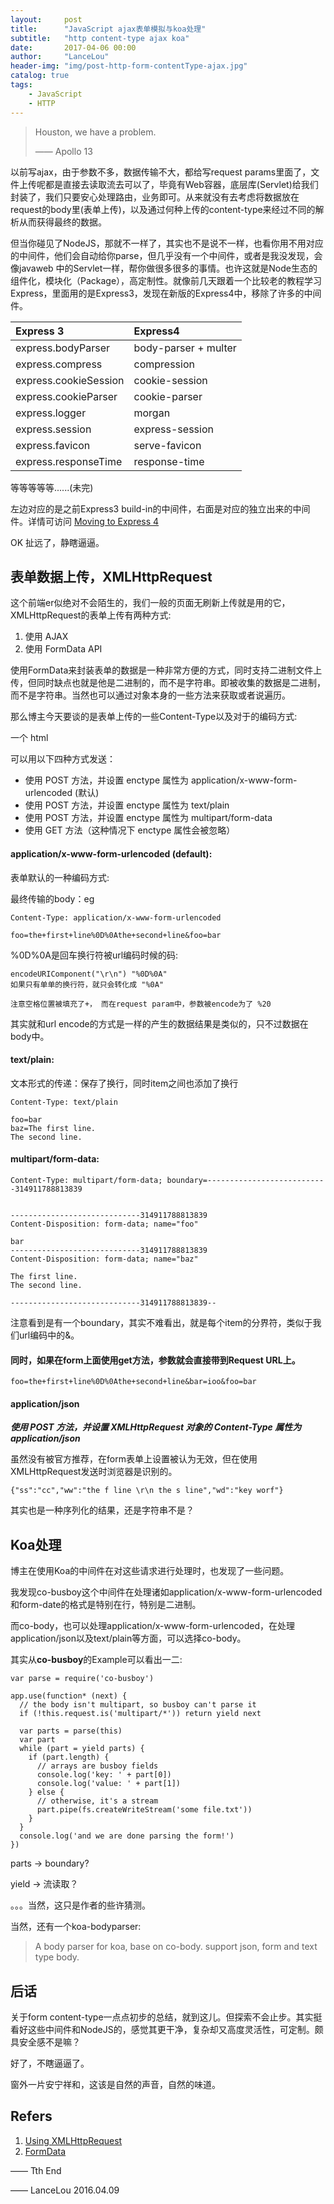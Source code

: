 ```yaml
---
layout:     post
title:      "JavaScript ajax表单模拟与koa处理"
subtitle:   "http content-type ajax koa"
date:       2017-04-06 00:00
author:     "LanceLou"
header-img: "img/post-http-form-contentType-ajax.jpg"
catalog: true
tags:
    - JavaScript
    - HTTP
---
```


> Houston, we have a problem. 
> 
> —— Apollo 13

以前写ajax，由于参数不多，数据传输不大，都给写request params里面了，文件上传呢都是直接去读取流去可以了，毕竟有Web容器，底层库(Servlet)给我们封装了，我们只要安心处理路由，业务即可。从来就没有去考虑将数据放在request的body里(表单上传)，以及通过何种上传的content-type来经过不同的解析从而获得最终的数据。

但当你碰见了NodeJS，那就不一样了，其实也不是说不一样，也看你用不用对应的中间件，他们会自动给你parse，但几乎没有一个中间件，或者是我没发现，会像javaweb 中的Servlet一样，帮你做很多很多的事情。也许这就是Node生态的组件化，模块化（Package），高定制性。就像前几天跟着一个比较老的教程学习Express，里面用的是Express3，发现在新版的Express4中，移除了许多的中间件。


Express 3 | Express4
:---- | :---
express.bodyParser | body-parser + multer
express.compress |  compression
express.cookieSession |  cookie-session
express.cookieParser |  cookie-parser
express.logger |  morgan
express.session |  express-session
express.favicon |  serve-favicon
express.responseTime |  response-time

等等等等等......(未完)

左边对应的是之前Express3 build-in的中间件，右面是对应的独立出来的中间件。详情可访问 [Moving to Express 4](https://expressjs.com/en/guide/migrating-4.html)

OK 扯远了，静瞎逼逼。


## 表单数据上传，XMLHttpRequest

这个前端er似绝对不会陌生的，我们一般的页面无刷新上传就是用的它，XMLHttpRequest的表单上传有两种方式:

1. 使用 AJAX
2. 使用 FormData API

使用FormData来封装表单的数据是一种非常方便的方式，同时支持二进制文件上传，但同时缺点也就是他是二进制的，而不是字符串。即被收集的数据是二进制，而不是字符串。当然也可以通过对象本身的一些方法来获取或者说遍历。

那么博主今天要谈的是表单上传的一些Content-Type以及对于的编码方式:

一个 html <form> 可以用以下四种方式发送：

* 使用 POST 方法，并设置 enctype 属性为 application/x-www-form-urlencoded (默认)
* 使用 POST 方法，并设置 enctype 属性为 text/plain
* 使用 POST 方法，并设置 enctype 属性为 multipart/form-data
* 使用 GET 方法（这种情况下 enctype 属性会被忽略）


#### application/x-www-form-urlencoded (default):

表单默认的一种编码方式:

最终传输的body：eg

```
Content-Type: application/x-www-form-urlencoded

foo=the+first+line%0D%0Athe+second+line&foo=bar
```

%0D%0A是回车换行符被url编码时候的码:

```
encodeURIComponent("\r\n") "%0D%0A"
如果只有单单的换行符，就只会转化成 "%0A"

注意空格位置被填充了+， 而在request param中，参数被encode为了 %20 
```



其实就和url encode的方式是一样的产生的数据结果是类似的，只不过数据在body中。

#### text/plain:

文本形式的传递：保存了换行，同时item之间也添加了换行

```
Content-Type: text/plain

foo=bar
baz=The first line.
The second line.
```

#### multipart/form-data:

```
Content-Type: multipart/form-data; boundary=---------------------------314911788813839


-----------------------------314911788813839
Content-Disposition: form-data; name="foo"

bar
-----------------------------314911788813839
Content-Disposition: form-data; name="baz"

The first line.
The second line.

-----------------------------314911788813839--
```

注意看到是有一个boundary，其实不难看出，就是每个item的分界符，类似于我们url编码中的&。

#### 同时，如果在form上面使用get方法，参数就会直接带到Request URL上。

```
foo=the+first+line%0D%0Athe+second+line&bar=ioo&foo=bar
```

#### application/json

***使用 POST 方法，并设置 XMLHttpRequest 对象的 Content-Type 属性为 application/json***

虽然没有被官方推荐，在form表单上设置被认为无效，但在使用XMLHttpRequest发送时浏览器是识别的。

```
{"ss":"cc","ww":"the f line \r\n the s line","wd":"key worf"}
```

其实也是一种序列化的结果，还是字符串不是？

## Koa处理

博主在使用Koa的中间件在对这些请求进行处理时，也发现了一些问题。

我发现co-busboy这个中间件在处理诸如application/x-www-form-urlencoded和form-date的格式是特别在行，特别是二进制。

而co-body，也可以处理application/x-www-form-urlencoded，在处理application/json以及text/plain等方面，可以选择co-body。

其实从**co-busboy**的Example可以看出一二:

```
var parse = require('co-busboy')

app.use(function* (next) {
  // the body isn't multipart, so busboy can't parse it
  if (!this.request.is('multipart/*')) return yield next

  var parts = parse(this)
  var part
  while (part = yield parts) {
    if (part.length) {
      // arrays are busboy fields
      console.log('key: ' + part[0])
      console.log('value: ' + part[1])
    } else {
      // otherwise, it's a stream
      part.pipe(fs.createWriteStream('some file.txt'))
    }
  }
  console.log('and we are done parsing the form!')
})
```

parts -> boundary?

yield -> 流读取？ 

。。。当然，这只是作者的些许猜测。


当然，还有一个koa-bodyparser:

> A body parser for koa, base on co-body. support json, form and text type body.


## 后话

关于form content-type一点点初步的总结，就到这儿。但探索不会止步。其实挺看好这些中间件和NodeJS的，感觉其更干净，复杂却又高度灵活性，可定制。颇具安全感不是嘛？

好了，不瞎逼逼了。

窗外一片安宁祥和，这该是自然的声音，自然的味道。


## Refers

1. [Using XMLHttpRequest](https://developer.mozilla.org/zh-CN/docs/Web/API/XMLHttpRequest/Using_XMLHttpRequest)	
2. [FormData](https://developer.mozilla.org/en-US/docs/Web/API/FormData)


—— Tth End

—— LanceLou 2016.04.09
